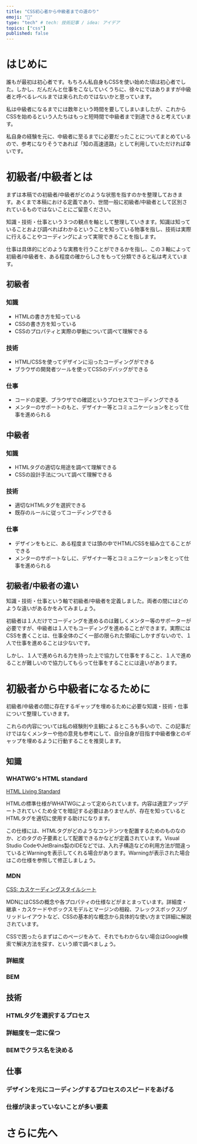 ```yaml
---
title: "CSS初心者から中級者までの道のり"
emoji: "🐥"
type: "tech" # tech: 技術記事 / idea: アイデア
topics: ["css"]
published: false
---
```


# はじめに
誰もが最初は初心者です。もちろん私自身もCSSを使い始めた頃は初心者でした。しかし、だんだんと仕事をこなしていくうちに、徐々にではありますが中級者と呼べるレベルまでは来られたのではないかと思っています。

私は中級者になるまでには数年という時間を要してしまいましたが、これからCSSを始めるという人たちはもっと短時間で中級者まで到達できると考えています。

私自身の経験を元に、中級者に至るまでに必要だったことについてまとめているので、参考になりそうであれば「知の高速道路」として利用していただければ幸いです。

# 初級者/中級者とは

まずは本稿での初級者/中級者がどのような状態を指すのかを整理しておきます。あくまで本稿における定義であり、世間一般に初級者/中級者として区別されているものではないことにご留意ください。

知識・技術・仕事という３つの観点を軸として整理していきます。知識は知っていることおよび調べればわかるということを知っている物事を指し、技術は実際に行えることやコーディングによって実現できることを指します。

仕事は具体的にどのような実務を行うことができるかを指し、この３軸によって初級者/中級者を、ある程度の確からしさをもって分類できると私は考えています。

## 初級者

### 知識
- HTMLの書き方を知っている
- CSSの書き方を知っている
- CSSのプロパティと実際の挙動について調べて理解できる

### 技術
- HTML/CSSを使ってデザインに沿ったコーディングができる
- ブラウザの開発者ツールを使ってCSSのデバッグができる

### 仕事
- コードの変更、ブラウザでの確認というプロセスでコーディングできる
- メンターのサポートのもと、デザイナー等とコミュニケーションをとって仕事を進められる

## 中級者

### 知識
- HTMLタグの適切な用途を調べて理解できる
- CSSの設計手法について調べて理解できる

### 技術
- 適切なHTMLタグを選択できる
- 既存のルールに従ってコーディングできる

### 仕事
- デザインをもとに、ある程度までは頭の中でHTML/CSSを組み立てることができる
- メンターのサポートなしに、デザイナー等とコミュニケーションをとって仕事を進められる

## 初級者/中級者の違い
知識・技術・仕事という軸で初級者/中級者を定義しました。両者の間にはどのような違いがあるかをみてみましょう。

初級者は１人だけでコーディングを進めるのは難しくメンター等のサポーターが必要ですが、中級者は１人でもコーディングを進めることができます。実際にはCSSを書くことは、仕事全体のごく一部の限られた領域にしかすぎないので、１人で仕事を進めることは少ないです。

しかし、１人で進められる力を持った上で協力して仕事をすること、１人で進めることが難しいので協力してもらって仕事をすることには違いがあります。

# 初級者から中級者になるために
初級者/中級者の間に存在するギャップを埋めるために必要な知識・技術・仕事について整理していきます。

これらの内容については私の経験則や主観によるところも多いので、この記事だけではなくメンターや他の意見も参考にして、自分自身が目指す中級者像とのギャップを埋めるように行動することを推奨します。

## 知識

### WHATWG's HTML standard
[HTML Living Standard](https://html.spec.whatwg.org/multipage/)

HTMLの標準仕様がWHATWGによって定められています。内容は適宜アップデートされていくため全てを暗記する必要はありませんが、存在を知っているとHTMLタグを適切に使用する助けになります。

この仕様には、HTMLタグがどのようなコンテンツを配置するためのものなのか、どのタグの子要素として配置できるかなどが定義されています。Visual Studio CodeやJetBrains製のIDEなどでは、入れ子構造などの利用方法が間違っているとWarningを表示してくれる場合があります。Warningが表示された場合はこの仕様を参照して修正しましょう。

### MDN
[CSS: カスケーディングスタイルシート](https://developer.mozilla.org/ja/docs/Web/CSS)

MDNにはCSSの概念や各プロパティの仕様などがまとまっています。詳細度・継承・カスケードやボックスモデルとマージンの相殺、フレックスボックス/グリッドレイアウトなど、CSSの基本的な概念から具体的な使い方まで詳細に解説されています。

CSSで困ったらまずはこのページをみて、それでもわからない場合はGoogle検索で解決方法を探す、という順で調べましょう。

### 詳細度

### BEM

## 技術

### HTMLタグを選択するプロセス

### 詳細度を一定に保つ

### BEMでクラス名を決める

## 仕事

### デザインを元にコーディングするプロセスのスピードをあげる

### 仕様が決まっていないことが多い要素

# さらに先へ
